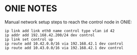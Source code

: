 # ONIE NOTES

Manual network setup steps to reach the control node in ONIE:

```shell
ip link add link eth0 name control type vlan id 42
ip addr add 192.168.42.200/24 dev control
ip link set control up
ip route add 10.42.0.0/16 via 192.168.42.1 dev control
ip route add 10.43.0.0/16 via 192.168.42.1 dev control
```
